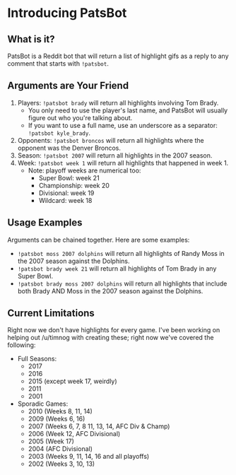 
# Introducing PatsBot

## What is it?

PatsBot is a Reddit bot that will return a list of highlight gifs as a reply to any comment that starts with `!patsbot`.

## Arguments are Your Friend

1. Players: `!patsbot brady` will return all highlights involving Tom Brady.
   * You only need to use the player's last name, and PatsBot will usually figure out who you're talking about.
   * If you want to use a full name, use an underscore as a separator: `!patsbot kyle_brady`.
2. Opponents: `!patsbot broncos` will return all highlights where the opponent was the Denver Broncos.
3. Season: `!patsbot 2007` will return all highlights in the 2007 season.
4. Week: `!patsbot week 1` will return all highlights that happened in week 1.
   * Note: playoff weeks are numerical too:
      * Super Bowl: week 21
      * Championship: week 20
      * Divisional: week 19
      * Wildcard: week 18

## Usage Examples

Arguments can be chained together. Here are some examples:

* `!patsbot moss 2007 dolphins` will return all highlights of Randy Moss in the 2007 season against the Dolphins.
* `!patsbot brady week 21` will return all highlights of Tom Brady in any Super Bowl.
* `!patsbot brady moss 2007 dolphins` will return all highlights that include both Brady AND Moss in the 2007 season against the Dolphins.

## Current Limitations

Right now we don't have highlights for every game. I've been working on helping out /u/timnog with creating these; right now we've covered the following:

* Full Seasons:
   * 2017
   * 2016
   * 2015 (except week 17, weirdly)
   * 2011
   * 2001
* Sporadic Games:
   * 2010 (Weeks 8, 11, 14)
   * 2009 (Weeks 6, 16)
   * 2007 (Weeks 6, 7, 8 11, 13, 14, AFC Div & Champ)
   * 2006 (Week 12, AFC Divisional)
   * 2005 (Week 17)
   * 2004 (AFC Divisional)
   * 2003 (Weeks 9, 11, 14, 16 and all playoffs)
   * 2002 (Weeks 3, 10, 13)​